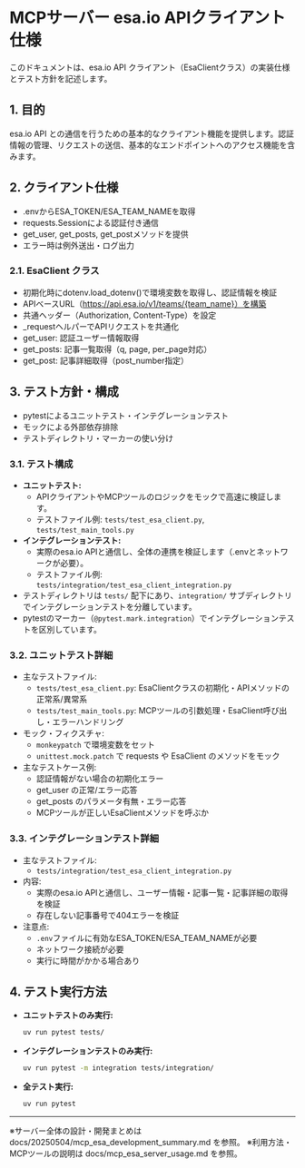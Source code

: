 # MCPサーバー esa.io APIクライアント仕様

このドキュメントは、esa.io API クライアント（EsaClientクラス）の実装仕様とテスト方針を記述します。

## 1. 目的

esa.io API との通信を行うための基本的なクライアント機能を提供します。認証情報の管理、リクエストの送信、基本的なエンドポイントへのアクセス機能を含みます。

## 2. クライアント仕様

- .envからESA_TOKEN/ESA_TEAM_NAMEを取得
- requests.Sessionによる認証付き通信
- get_user, get_posts, get_postメソッドを提供
- エラー時は例外送出・ログ出力

### 2.1. EsaClient クラス

- 初期化時にdotenv.load_dotenv()で環境変数を取得し、認証情報を検証
- APIベースURL（https://api.esa.io/v1/teams/{team_name}）を構築
- 共通ヘッダー（Authorization, Content-Type）を設定
- _requestヘルパーでAPIリクエストを共通化
- get_user: 認証ユーザー情報取得
- get_posts: 記事一覧取得（q, page, per_page対応）
- get_post: 記事詳細取得（post_number指定）

## 3. テスト方針・構成

- pytestによるユニットテスト・インテグレーションテスト
- モックによる外部依存排除
- テストディレクトリ・マーカーの使い分け

### 3.1. テスト構成
- **ユニットテスト:**
    - APIクライアントやMCPツールのロジックをモックで高速に検証します。
    - テストファイル例: `tests/test_esa_client.py`, `tests/test_main_tools.py`
- **インテグレーションテスト:**
    - 実際のesa.io APIと通信し、全体の連携を検証します（.envとネットワークが必要）。
    - テストファイル例: `tests/integration/test_esa_client_integration.py`
- テストディレクトリは `tests/` 配下にあり、`integration/` サブディレクトリでインテグレーションテストを分離しています。
- pytestのマーカー（`@pytest.mark.integration`）でインテグレーションテストを区別しています。

### 3.2. ユニットテスト詳細
- 主なテストファイル:
    - `tests/test_esa_client.py`: EsaClientクラスの初期化・APIメソッドの正常系/異常系
    - `tests/test_main_tools.py`: MCPツールの引数処理・EsaClient呼び出し・エラーハンドリング
- モック・フィクスチャ:
    - `monkeypatch` で環境変数をセット
    - `unittest.mock.patch` で requests や EsaClient のメソッドをモック
- 主なテストケース例:
    - 認証情報がない場合の初期化エラー
    - get_user の正常/エラー応答
    - get_posts のパラメータ有無・エラー応答
    - MCPツールが正しいEsaClientメソッドを呼ぶか

### 3.3. インテグレーションテスト詳細
- 主なテストファイル:
    - `tests/integration/test_esa_client_integration.py`
- 内容:
    - 実際のesa.io APIと通信し、ユーザー情報・記事一覧・記事詳細の取得を検証
    - 存在しない記事番号で404エラーを検証
- 注意点:
    - `.env`ファイルに有効なESA_TOKEN/ESA_TEAM_NAMEが必要
    - ネットワーク接続が必要
    - 実行に時間がかかる場合あり

## 4. テスト実行方法

- **ユニットテストのみ実行:**
    ```bash
    uv run pytest tests/
    ```
- **インテグレーションテストのみ実行:**
    ```bash
    uv run pytest -m integration tests/integration/
    ```
- **全テスト実行:**
    ```bash
    uv run pytest
    ```

---

※サーバー全体の設計・開発まとめは docs/20250504/mcp_esa_development_summary.md を参照。
※利用方法・MCPツールの説明は docs/mcp_esa_server_usage.md を参照。

